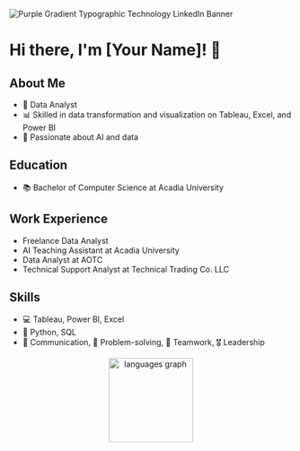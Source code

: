 
![Purple Gradient Typographic Technology LinkedIn Banner](https://github.com/Sreshta05/Sreshta05/assets/76899515/5870df0d-9380-48a4-b247-1dbf439979aa)

# Hi there, I'm [Your Name]! 👋

## About Me
- 💼 Data Analyst
- 📊 Skilled in data transformation and visualization on Tableau, Excel, and Power BI
- 🤖 Passionate about AI and data

## Education
- 📚 Bachelor of Computer Science at Acadia University

## Work Experience
- Freelance Data Analyst
- AI Teaching Assistant at Acadia University
- Data Analyst at AOTC
- Technical Support Analyst at Technical Trading Co. LLC

## Skills
- 💻 Tableau, Power BI, Excel
- 🐍 Python, SQL
- 💬 Communication, 🧠 Problem-solving, 👥 Teamwork, 🎖️ Leadership




<div align="center">
  <img src="https://github-readme-stats.vercel.app/api/top-langs?username=Sreshta05&locale=en&hide_title=false&layout=compact&card_width=320&langs_count=5&theme=dracula&hide_border=false&order=2" height="150" alt="languages graph"  />
</div>

###
<!--
**Sreshta05/Sreshta05** is a ✨ _special_ ✨ repository because its `README.md` (this file) appears on your GitHub profile.

Here are some ideas to get you started:

- 🔭 I’m currently working on ...
- 🌱 I’m currently learning ...
- 👯 I’m looking to collaborate on ...
- 🤔 I’m looking for help with ...
- 💬 Ask me about ...
- 📫 How to reach me: ...
- 😄 Pronouns: ...
- ⚡ Fun fact: ...
-->
